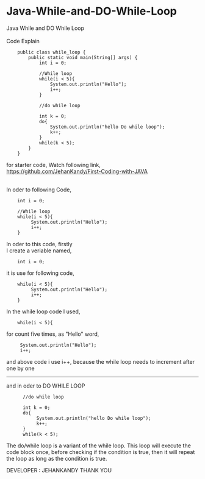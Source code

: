 # Java-While-and-DO-While-Loop
Java While and DO While Loop
<br><br>
Code Explain

        public class while_loop {
            public static void main(String[] args) {
                int i = 0;

                //While loop
                while(i < 5){
                    System.out.println("Hello");
                    i++;
                }

                //do while loop

                int k = 0;
                do{
                    System.out.println("hello Do while loop");
                    k++;
                }
                while(k < 5);
            }    
        }

for starter code, Watch following link,<br>
https://github.com/JehanKandy/First-Coding-with-JAVA
<br><br>

In oder to following Code,<br>

        int i = 0;

        //While loop
        while(i < 5){
             System.out.println("Hello");
             i++;
        }
        
In oder to this code, firstly<br>
I create a veriable named, 

        int i = 0;

it is use for following code,
        
        while(i < 5){
             System.out.println("Hello");
             i++;
        }
     
In the while loop code I used,
        
        while(i < 5){
        
for count five times, as "Hello" word, <br>

         System.out.println("Hello");
         i++;
         
and above code i use i++,
because the while loop needs to increment after one by one


******************************************************************

and in oder to DO WHILE LOOP

          //do while loop

          int k = 0;
          do{
               System.out.println("hello Do while loop");
               k++;
          }
          while(k < 5);


The do/while loop is a variant of the while loop. This loop will execute the code block once, before checking if the condition is true, then it will repeat the loop as long as the condition is true.<br>


DEVELOPER : JEHANKANDY
THANK YOU


        
